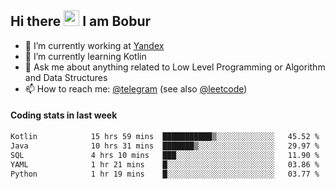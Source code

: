 ## Hi there <img src="https://media.giphy.com/media/hvRJCLFzcasrR4ia7z/giphy.gif" width="25px" height="25px"> I am Bobur

- 💼 I’m currently working at [Yandex](https://yandex.ru/)
- 🌱 I’m currently learning Kotlin
- 💬 Ask me about anything related to Low Level Programming or Algorithm and Data Structures
- 📫 How to reach me: [@telegram](https://t.me/octoant) (see also [@leetcode](https://leetcode.com/octoant/))    

#### Coding stats in last week

<!--START_SECTION:waka-->

```txt
Kotlin            15 hrs 59 mins  ███████████▒░░░░░░░░░░░░░   45.52 %
Java              10 hrs 31 mins  ███████▒░░░░░░░░░░░░░░░░░   29.97 %
SQL               4 hrs 10 mins   ███░░░░░░░░░░░░░░░░░░░░░░   11.90 %
YAML              1 hr 21 mins    █░░░░░░░░░░░░░░░░░░░░░░░░   03.86 %
Python            1 hr 19 mins    █░░░░░░░░░░░░░░░░░░░░░░░░   03.77 %
```

<!--END_SECTION:waka-->
